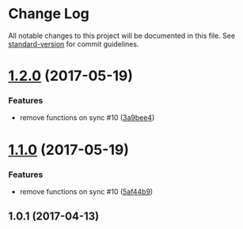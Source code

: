 # Change Log

All notable changes to this project will be documented in this file. See [standard-version](https://github.com/conventional-changelog/standard-version) for commit guidelines.

<a name="1.2.0"></a>
# [1.2.0](https://github.com/fpereira1/bookmarklet_manager/compare/v1.0.3...v1.2.0) (2017-05-19)


### Features

* remove functions on sync #10 ([3a9bee4](https://github.com/fpereira1/bookmarklet_manager/commit/3a9bee4))



<a name="1.1.0"></a>
# [1.1.0](https://github.com/fpereira1/bookmarklet_manager/compare/v1.0.3...v1.1.0) (2017-05-19)


### Features

* remove functions on sync #10 ([5af44b9](https://github.com/fpereira1/bookmarklet_manager/commit/5af44b9))



<a name="1.0.1"></a>
## 1.0.1 (2017-04-13)
